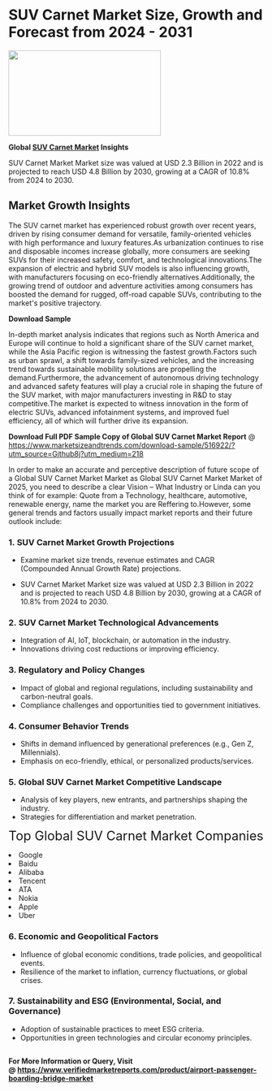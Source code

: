 <H1>SUV Carnet Market Size, Growth and Forecast from 2024 - 2031</H1><img class="aligncenter size-medium wp-image-584254" src="https://thirdeyenews.in/wp-content/uploads/2024/09/Global-Market-Research-300x168.jpeg" alt="" width="300" height="168" /><p><strong>Global&nbsp;<a href="https://www.marketsizeandtrends.com/download-sample/516922/?utm_source=Github8j?utm_medium=218">SUV Carnet Market</a> Insights</strong></p><p>SUV Carnet Market Market size was valued at USD 2.3 Billion in 2022 and is projected to reach USD 4.8 Billion by 2030, growing at a CAGR of 10.8% from 2024 to 2030.</p><p><h2>Market Growth Insights</h2> <p>The SUV carnet market has experienced robust growth over recent years, driven by rising consumer demand for versatile, family-oriented vehicles with high performance and luxury features.As urbanization continues to rise and disposable incomes increase globally, more consumers are seeking SUVs for their increased safety, comfort, and technological innovations.The expansion of electric and hybrid SUV models is also influencing growth, with manufacturers focusing on eco-friendly alternatives.Additionally, the growing trend of outdoor and adventure activities among consumers has boosted the demand for rugged, off-road capable SUVs, contributing to the market's positive trajectory.</p> <p><strong>Download Sample</strong></p> <p>In-depth market analysis indicates that regions such as North America and Europe will continue to hold a significant share of the SUV carnet market, while the Asia Pacific region is witnessing the fastest growth.Factors such as urban sprawl, a shift towards family-sized vehicles, and the increasing trend towards sustainable mobility solutions are propelling the demand.Furthermore, the advancement of autonomous driving technology and advanced safety features will play a crucial role in shaping the future of the SUV market, with major manufacturers investing in R&D to stay competitive.The market is expected to witness innovation in the form of electric SUVs, advanced infotainment systems, and improved fuel efficiency, all of which will further drive its expansion.</p> <p><span class=""><strong>Download Full PDF Sample Copy of Global SUV Carnet Market Report</strong> @ <a href="https://www.marketsizeandtrends.com/download-sample/516922/?utm_source=Github8j?utm_medium=218" target="_blank">https://www.marketsizeandtrends.com/download-sample/516922/?utm_source=Github8j?utm_medium=218</a></span></p><p>In order to make an accurate and perceptive description of future scope of a Global&nbsp;SUV Carnet Market Market as Global&nbsp;SUV Carnet Market Market of 2025, you need to describe a clear Vision &ndash; What Industry or Linda can you think of for example: Quote from a Technology, healthcare, automotive, renewable energy, name the market you are Reffering to.However, some general trends and factors usually impact market reports and their future outlook include:</p><h3>1.&nbsp;<strong>SUV Carnet Market Growth Projections</strong></h3><ul><li>Examine market size trends, revenue estimates and CAGR (Compounded Annual Growth Rate) projections.</li><li><p>SUV Carnet Market Market size was valued at USD 2.3 Billion in 2022 and is projected to reach USD 4.8 Billion by 2030, growing at a CAGR of 10.8% from 2024 to 2030.</p></li></ul><h3>2.&nbsp;<strong>SUV Carnet Market Technological Advancements</strong></h3><ul><li>Integration of AI, IoT, blockchain, or automation in the industry.</li><li>Innovations driving cost reductions or improving efficiency.</li></ul><h3>3.&nbsp;<strong>Regulatory and Policy Changes</strong></h3><ul><li>Impact of global and regional regulations, including sustainability and carbon-neutral goals.</li><li>Compliance challenges and opportunities tied to government initiatives.</li></ul><h3>4.&nbsp;<strong>Consumer Behavior Trends</strong></h3><ul><li>Shifts in demand influenced by generational preferences (e.g., Gen Z, Millennials).</li><li>Emphasis on eco-friendly, ethical, or personalized products/services.</li></ul><h3>5.&nbsp;<strong>Global SUV Carnet Market Competitive Landscape</strong></h3><ul><li>Analysis of key players, new entrants, and partnerships shaping the industry.</li><li>Strategies for differentiation and market penetration.</li></ul><p data-pm-slice="1 1 []"><span style="color: inherit; font-family: inherit; font-size: 25px;">Top Global SUV Carnet Market Companies</span></p><div class="" data-test-id=""><p><li>Google</li><li> Baidu</li><li> Alibaba</li><li> Tencent</li><li> ATA</li><li> Nokia</li><li> Apple</li><li> Uber</li></p></div><h3>6.&nbsp;<strong>Economic and Geopolitical Factors</strong></h3><ul><li>Influence of global economic conditions, trade policies, and geopolitical events.</li><li>Resilience of the market to inflation, currency fluctuations, or global crises.</li></ul><h3>7.&nbsp;<strong>Sustainability and ESG (Environmental, Social, and Governance)</strong></h3><ul><li>Adoption of sustainable practices to meet ESG criteria.</li><li>Opportunities in green technologies and circular economy principles.</li></ul><h2><strong style="font-size: 14px;">For More Information or Query, Visit @&nbsp;</strong><a style="background-color: #ffffff; font-size: 14px;" href="https://www.marketsizeandtrends.com/report/suv-carnet-market/" target="_blank">https://www.verifiedmarketreports.com/product/airport-passenger-boarding-bridge-market</a></h2>